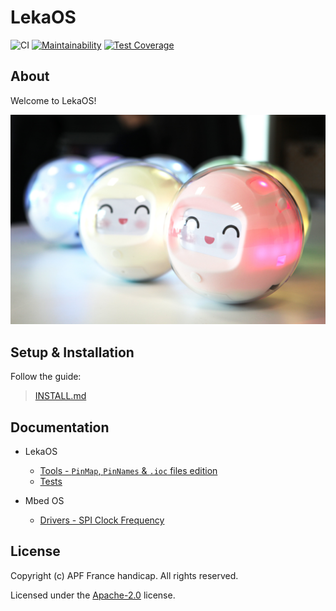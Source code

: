 # LekaOS

![CI](https://github.com/leka/LekaOS/workflows/CI/badge.svg) [![Maintainability](https://api.codeclimate.com/v1/badges/96be380d9d5e62be5a23/maintainability)](https://codeclimate.com/repos/5fe1fdba6d4b510c01008ae2/maintainability) [![Test Coverage](https://api.codeclimate.com/v1/badges/96be380d9d5e62be5a23/test_coverage)](https://codeclimate.com/repos/5fe1fdba6d4b510c01008ae2/test_coverage)

## About

Welcome to LekaOS!

![](./docs/assets/leka-alpha.jpeg)

## Setup & Installation

Follow the guide:

> [INSTALL.md](./docs/INSTALL.md)

## Documentation

- LekaOS
	- [Tools - `PinMap`, `PinNames` & `.ioc` files edition](./docs/leka/Tools-Pins.md)
	- [Tests](./docs/leka/Tests.md)

- Mbed OS
    - [Drivers - SPI Clock Frequency](./docs/mbed-os/SPI.md)

## License

Copyright (c) APF France handicap. All rights reserved.

Licensed under the [Apache-2.0](./LICENSE) license.
